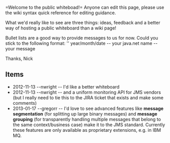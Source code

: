 =Welcome to the public whiteboad!= 
Anyone can edit this page, please use the wiki syntax quick reference for editing guidance.

What we'd really like to see are three things: ideas, feedback and a better way of hosting a public whiteboard than a wiki page!

Bullet lists are a good way to provide messages to us for now. Could you stick to the following format:
'' year/month/date -- your java.net name -- your message

Thanks,
Nick

##  Items

* 2012-11-13 --nwright -- I'd like a better whiteboard
* 2012-11-13 --nwright -- and a uniform monitoring API for JMS vendors (but I really need to tie this to the JIRA ticket that exists and make some comments)
* 2013-01-17 --gregorr -- I'd love to see advanced features like **message segmentation** (for splitting up large binary messages) and **message grouping** (for transparently handling multiple messages that belong to the same context/business case) make it to the JMS standard. Currently these features are only available as proprietary extensions, e.g. in IBM MQ.